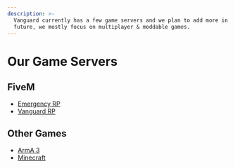 ```yaml
---
description: >-
  Vanguard currently has a few game servers and we plan to add more in the
  future, we mostly focus on multiplayer & moddable games.
---
```


# Our Game Servers

## FiveM

* [Emergency RP](../fivem/emergency-rp/)
* [Vanguard RP](../fivem/vanguard-rp/)

## Other Games

* [ArmA 3](../other-games/arma-3.md)
* [Minecraft](../other-games/minecraft.md)
